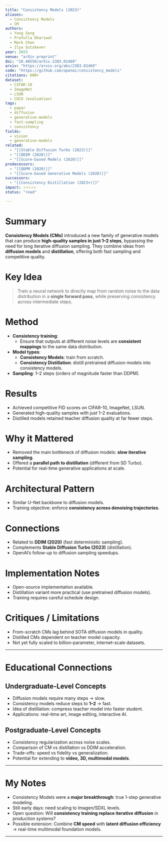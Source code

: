 ```yaml
---
title: "Consistency Models (2023)"
aliases:
  - Consistency Models
  - CM
authors:
  - Yang Song
  - Prafulla Dhariwal
  - Mark Chen
  - Ilya Sutskever
year: 2023
venue: "arXiv preprint"
doi: "10.48550/arXiv.2303.01469"
arxiv: "https://arxiv.org/abs/2303.01469"
code: "https://github.com/openai/consistency_models"
citations: 600+
dataset:
  - CIFAR-10
  - ImageNet
  - LSUN
  - COCO (evaluation)
tags:
  - paper
  - diffusion
  - generative-models
  - fast-sampling
  - consistency
fields:
  - vision
  - generative-models
related:
  - "[[Stable Diffusion Turbo (2023)]]"
  - "[[DDIM (2020)]]"
  - "[[Score-based Models (2020)]]"
predecessors:
  - "[[DDPM (2020)]]"
  - "[[Score-based Generative Models (2020)]]"
successors:
  - "[[Consistency Distillation (2023+)]]"
impact: ⭐⭐⭐⭐⭐
status: "read"

---
```


# Summary
**Consistency Models (CMs)** introduced a new family of generative models that can produce **high-quality samples in just 1–2 steps**, bypassing the need for long iterative diffusion sampling. They combine ideas from **diffusion models** and **distillation**, offering both fast sampling and competitive quality.

# Key Idea
> Train a neural network to directly map from random noise to the data distribution in a **single forward pass**, while preserving consistency across intermediate steps.

# Method
- **Consistency training**:  
  - Ensure that outputs at different noise levels are **consistent mappings** to the same data distribution.  
- **Model types**:  
  - **Consistency Models**: train from scratch.  
  - **Consistency Distillation**: distill pretrained diffusion models into consistency models.  
- **Sampling**: 1–2 steps (orders of magnitude faster than DDPM).  

# Results
- Achieved competitive FID scores on CIFAR-10, ImageNet, LSUN.  
- Generated high-quality samples with just 1–2 evaluations.  
- Distilled models retained teacher diffusion quality at far fewer steps.  

# Why it Mattered
- Removed the main bottleneck of diffusion models: **slow iterative sampling**.  
- Offered a **parallel path to distillation** (different from SD Turbo).  
- Potential for real-time generative applications at scale.  

# Architectural Pattern
- Similar U-Net backbone to diffusion models.  
- Training objective: enforce **consistency across denoising trajectories**.  

# Connections
- Related to **DDIM (2020)** (fast deterministic sampling).  
- Complements **Stable Diffusion Turbo (2023)** (distillation).  
- OpenAI’s follow-up to diffusion sampling speedups.  

# Implementation Notes
- Open-source implementation available.  
- Distillation variant more practical (use pretrained diffusion models).  
- Training requires careful schedule design.  

# Critiques / Limitations
- From-scratch CMs lag behind SOTA diffusion models in quality.  
- Distilled CMs dependent on teacher model capacity.  
- Not yet fully scaled to billion-parameter, internet-scale datasets.  

---

# Educational Connections

## Undergraduate-Level Concepts
- Diffusion models require many steps → slow.  
- Consistency models reduce steps to **1–2** → fast.  
- Idea of distillation: compress teacher model into faster student.  
- Applications: real-time art, image editing, interactive AI.  

## Postgraduate-Level Concepts
- Consistency regularization across noise scales.  
- Comparison of CM vs distillation vs DDIM acceleration.  
- Trade-offs: speed vs fidelity vs generalization.  
- Potential for extending to **video, 3D, multimodal models**.  

---

# My Notes
- Consistency Models were a **major breakthrough**: true 1-step generative modeling.  
- Still early days: need scaling to Imagen/SDXL levels.  
- Open question: Will **consistency training replace iterative diffusion** in production systems?  
- Possible extension: Combine **CM speed** with **latent diffusion efficiency** → real-time multimodal foundation models.  

---
